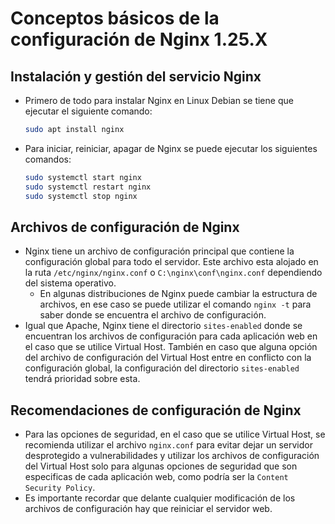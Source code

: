 # Conceptos básicos de la configuración de Nginx 1.25.X

## Instalación y gestión del servicio Nginx

* Primero de todo para instalar Nginx en Linux Debian se tiene que ejecutar el siguiente comando:

  ```bash
  sudo apt install nginx
  ```

* Para iniciar, reiniciar, apagar de Nginx se puede ejecutar los siguientes comandos:

  ```bash
  sudo systemctl start nginx
  sudo systemctl restart nginx
  sudo systemctl stop nginx
  ```

## Archivos de configuración de Nginx

* Nginx tiene un archivo de configuración principal que contiene la configuración global para todo el servidor. Este archivo esta alojado en la ruta `/etc/nginx/nginx.conf` o `C:\nginx\conf\nginx.conf` dependiendo del sistema operativo.
  * En algunas distribuciones de Nginx puede cambiar la estructura de archivos, en ese caso se puede utilizar el comando `nginx -t` para saber donde se encuentra el archivo de configuración.
* Igual que Apache, Nginx tiene el directorio `sites-enabled` donde se encuentran los archivos de configuración para cada aplicación web en el caso que se utilice Virtual Host. También en caso que alguna opción del archivo de configuración del Virtual Host entre en conflicto con la configuración global, la configuración del directorio `sites-enabled` tendrá prioridad sobre esta.

## Recomendaciones de configuración de Nginx

* Para las opciones de seguridad, en el caso que se utilice Virtual Host, se recomienda utilizar el archivo `nginx.conf` para evitar dejar un servidor desprotegido a vulnerabilidades y utilizar los archivos de configuración del Virtual Host solo para algunas opciones de seguridad que son especificas de cada aplicación web, como podría ser la `Content Security Policy`.
* Es importante recordar que delante cualquier modificación de los archivos de configuración hay que reiniciar el servidor web.

